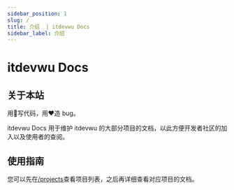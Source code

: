 ```yaml
---
sidebar_position: 1
slug: /
title: 介绍  | itdevwu Docs
sidebar_label: 介绍
---
```


# itdevwu Docs

## 关于本站

用🤞写代码，用❤️造 bug。

itdevwu Docs 用于维护 itdevwu 的大部分项目的文档，以此方便开发者社区的加入以及使用者的查阅。

## 使用指南

您可以先在[/projects](/projects)查看项目列表，之后再详细查看对应项目的文档。